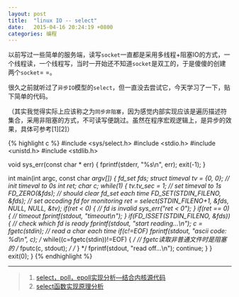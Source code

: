```yaml
---
layout: post
title:  "linux IO -- select"
date:   2015-04-16 20:24:19 +0800
categories: 编程
---
```


以前写过一些简单的服务端，读写`socket`一直都是采用多线程+阻塞IO的方式，一个线程读，一个线程写，当时一开始还不知道`socket`是双工的，于是傻傻的创建两个`socket`= =。

很久之前就听过了`异步IO`模型的`select`，但一直没去尝试它，今天学习了一下，贴下简单的代码。

（其实我觉得实际上应该称之为`同步非阻塞`，因为感觉内部实现应该是遍历描述符集合，采用非阻塞的方式，不可读写便跳过。虽然在程序宏观逻辑上，是异步的效果，具体可参考[1][2]）

{% highlight c %}
#include <sys/select.h>
#include <stdio.h>
#include <unistd.h>
#include <stdlib.h>

void sys_err(const char * err) {
    fprintf(stderr, "%s\n", err);
    exit(-1);
}

int main(int argc, const char *argv[])
{
    fd_set fds;
    struct timeval tv = {0, 0}; // init timeval to 0s
    int ret;
    char c;
    while(1) {
        tv.tv_sec = 1; // set timeval to 1s
        FD_ZERO(&fds); // should clear fd_set each time
        FD_SET(STDIN_FILENO, &fds); // set accoding fd for monitoring
        ret = select(STDIN_FILENO+1, &fds, NULL, NULL, &tv);
        if(ret < 0) { // fd is invalid
            sys_err("ret < 0");
        }
        if(ret == 0) { // timeout 
            fprintf(stdout, "timeout\n");
        }
        if(FD_ISSET(STDIN_FILENO, &fds)) { // check which fd is ready
            fprintf(stdout, "start reading...\n");
            c = fgetc(stdin); // read a char each time
            if(c!=EOF)
                fprintf(stdout, "ascii code: %d\n", c);
            /* while((c=fgetc(stdin))!=EOF) { */ // fgetc读取非普通文件时是阻塞的
                /* fputc(c, stdout); */
            /* } */
            fprintf(stdout, "read off...\n");
            continue;
        }
    }
    exit(0);
}
{% endhighlight %}

----

> 1. [select，poll，epoll实现分析—结合内核源代码](http://blog.csdn.net/vividonly/article/details/7539342)
> 2. [select函数实现原理分析](http://bbs.chinaunix.net/thread-2021810-1-1.html)

